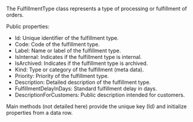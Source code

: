 The FulfillmentType class represents a type of processing or fulfillment of orders.

Public properties:
- Id: Unique identifier of the fulfillment type.
- Code: Code of the fulfillment type.
- Label: Name or label of the fulfillment type.
- IsInternal: Indicates if the fulfillment type is internal.
- IsArchived: Indicates if the fulfillment type is archived.
- Kind: Type or category of the fulfillment (meta data).
- Priority: Priority of the fulfillment type.
- Description: Detailed description of the fulfillment type.
- FulfillmentDelayInDays: Standard fulfillment delay in days.
- DescriptionForCustomers: Public description intended for customers.

Main methods (not detailed here) provide the unique key (Id) and initialize properties from a data row.